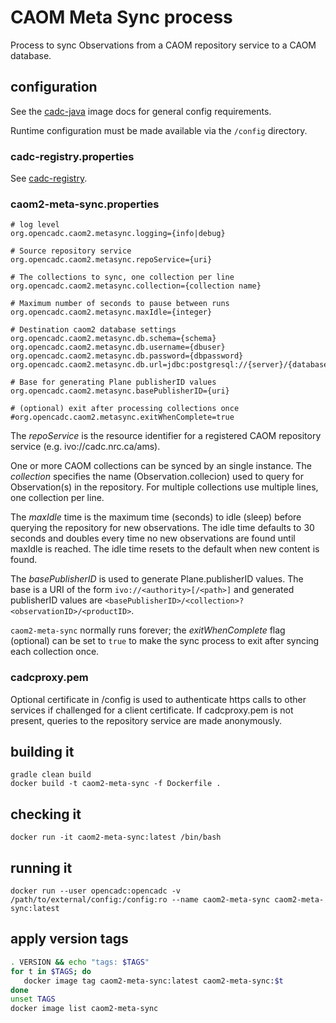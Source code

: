 # CAOM Meta Sync process

Process to sync Observations from a CAOM repository service
to a CAOM database.

## configuration

See the [cadc-java](https://github.com/opencadc/docker-base/tree/master/cadc-java)
image docs for general config requirements.

Runtime configuration must be made available via the `/config` directory.

### cadc-registry.properties

See <a href="https://github.com/opencadc/reg/tree/master/cadc-registry">cadc-registry</a>.

### caom2-meta-sync.properties
```
# log level
org.opencadc.caom2.metasync.logging={info|debug}

# Source repository service
org.opencadc.caom2.metasync.repoService={uri}

# The collections to sync, one collection per line
org.opencadc.caom2.metasync.collection={collection name}

# Maximum number of seconds to pause between runs
org.opencadc.caom2.metasync.maxIdle={integer}

# Destination caom2 database settings
org.opencadc.caom2.metasync.db.schema={schema}
org.opencadc.caom2.metasync.db.username={dbuser}
org.opencadc.caom2.metasync.db.password={dbpassword}
org.opencadc.caom2.metasync.db.url=jdbc:postgresql://{server}/{database}

# Base for generating Plane publisherID values
org.opencadc.caom2.metasync.basePublisherID={uri}

# (optional) exit after processing collections once
#org.opencadc.caom2.metasync.exitWhenComplete=true
```

The _repoService_ is the resource identifier for a registered CAOM repository service 
(e.g. ivo://cadc.nrc.ca/ams).

One or more CAOM collections can be synced by an single instance. The _collection_ 
specifies the name (Observation.collecion) used to query for Observation(s) in the 
repository. For multiple collections use multiple lines, one collection per line.

The _maxIdle_ time is the maximum time (seconds) to idle (sleep) before querying the 
repository for new observations. The idle time defaults to 30 seconds and doubles
every time no new observations are found until maxIdle is reached. The idle time 
resets to the default when new content is found.

The _basePublisherID_ is used to generate Plane.publisherID values. The base 
is a URI of the form `ivo://<authority>[/<path>]` and generated publisherID values
are `<basePublisherID>/<collection>?<observationID>/<productID>`.

`caom2-meta-sync` normally runs forever; the _exitWhenComplete_ flag (optional) can
be set to `true` to make the sync process to exit after syncing each collection once.

### cadcproxy.pem
Optional certificate in /config is used to authenticate https calls 
to other services if challenged for a client certificate. 
If cadcproxy.pem is not present, queries to the repository service 
are made anonymously.


## building it
```
gradle clean build
docker build -t caom2-meta-sync -f Dockerfile .
```

## checking it
```
docker run -it caom2-meta-sync:latest /bin/bash
```

## running it
```
docker run --user opencadc:opencadc -v /path/to/external/config:/config:ro --name caom2-meta-sync caom2-meta-sync:latest
```

## apply version tags
```bash
. VERSION && echo "tags: $TAGS" 
for t in $TAGS; do
   docker image tag caom2-meta-sync:latest caom2-meta-sync:$t
done
unset TAGS
docker image list caom2-meta-sync
```
